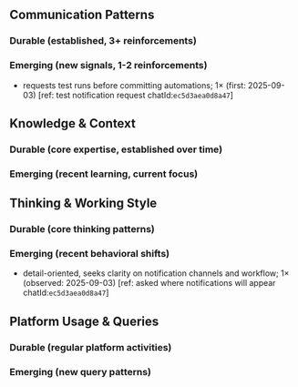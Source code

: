 ## Communication Patterns
### Durable (established, 3+ reinforcements)

### Emerging (new signals, 1-2 reinforcements)
- requests test runs before committing automations; 1× (first: 2025-09-03) [ref: test notification request chatId:`ec5d3aea0d8a47`]

## Knowledge & Context
### Durable (core expertise, established over time)

### Emerging (recent learning, current focus)

## Thinking & Working Style
### Durable (core thinking patterns)

### Emerging (recent behavioral shifts)
- detail-oriented, seeks clarity on notification channels and workflow; 1× (observed: 2025-09-03) [ref: asked where notifications will appear chatId:`ec5d3aea0d8a47`]

## Platform Usage & Queries
### Durable (regular platform activities)

### Emerging (new query patterns)
